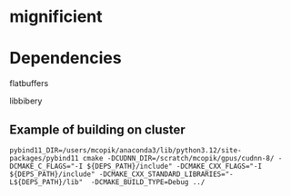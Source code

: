 # mignificient



# Dependencies

flatbuffers

libbibery

## Example of building on cluster

```
pybind11_DIR=/users/mcopik/anaconda3/lib/python3.12/site-packages/pybind11 cmake -DCUDNN_DIR=/scratch/mcopik/gpus/cudnn-8/ -DCMAKE_C_FLAGS="-I ${DEPS_PATH}/include" -DCMAKE_CXX_FLAGS="-I ${DEPS_PATH}/include" -DCMAKE_CXX_STANDARD_LIBRARIES="-L${DEPS_PATH}/lib"  -DCMAKE_BUILD_TYPE=Debug ../
```
